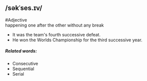 ## /səkˈses.ɪv/  
#Adjective  
happening one after the other without any break

- It was the team's fourth  successive defeat.
- He won the Worlds Championship for the third successive year.

##### Related words:
- Consecutive
- Sequential
- Serial
